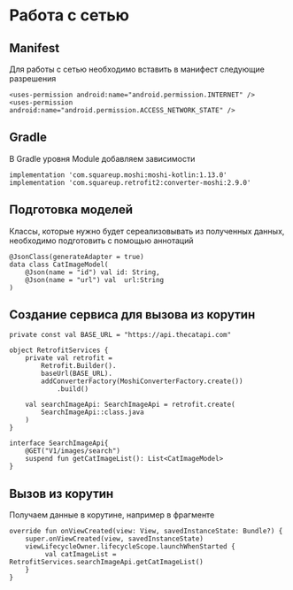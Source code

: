 # Работа с сетью
## Manifest
Для работы с сетью необходимо вставить в манифест следующие разрешения
```
<uses-permission android:name="android.permission.INTERNET" />
<uses-permission android:name="android.permission.ACCESS_NETWORK_STATE" />
```
## Gradle
В Gradle уровня Module добавляем зависимости
```
implementation 'com.squareup.moshi:moshi-kotlin:1.13.0'
implementation 'com.squareup.retrofit2:converter-moshi:2.9.0'
```
## Подготовка моделей
Классы, которые нужно будет сереализовывать из полученных данных, необходимо подготовить с помощью аннотаций
```
@JsonClass(generateAdapter = true)
data class CatImageModel(
    @Json(name = "id") val id: String,
    @Json(name = "url") val  url:String
)
```
## Создание сервиса для вызова из корутин
```
private const val BASE_URL = "https://api.thecatapi.com"

object RetrofitServices {
    private val retrofit =
        Retrofit.Builder().
        baseUrl(BASE_URL).
        addConverterFactory(MoshiConverterFactory.create())
            .build()

    val searchImageApi: SearchImageApi = retrofit.create(
        SearchImageApi::class.java
    )
}

interface SearchImageApi{
    @GET("V1/images/search")
    suspend fun getCatImageList(): List<CatImageModel>
}
```
## Вызов из корутин
Получаем данные в корутине, например в фрагменте
```
override fun onViewCreated(view: View, savedInstanceState: Bundle?) {
    super.onViewCreated(view, savedInstanceState)
    viewLifecycleOwner.lifecycleScope.launchWhenStarted {
         val catImageList = RetrofitServices.searchImageApi.getCatImageList()
    }
}
```
